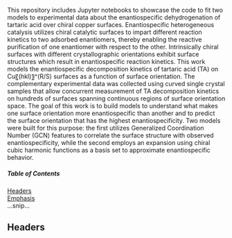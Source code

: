 This repository includes Jupyter notebooks to showcase the code to fit two models to experimental data about the enantiospecific dehydrogenation of tartaric acid over chiral copper surfaces. 
Enantiospecific heterogeneous catalysis utilizes chiral catalytic surfaces to impart different reaction kinetics to two adsorbed enantiomers, thereby enabling the reactive purification of one 
enantiomer with respect to the other. Intrinsically chiral surfaces with different crystallographic orientations exhibit surface structures which result in enantiospecific reaction kinetics. 
This work models the enantiospecific decomposition kinetics of tartaric acid (TA) on Cu〖(hkl)〗^(R/S) surfaces as a function of surface orientation. The complementary experimental data was 
collected using curved single crystal samples that allow concurrent measurement of TA decomposition kinetics on hundreds of surfaces spanning continuous regions of surface orientation space. 
The goal of this work is to build models to understand what makes one surface orientation more enantiospecific than another and to predict the surface orientation that has the highest 
enantiospecificity. Two models were built for this purpose: the first utilizes Generalized Coordination Number (GCN) features to correlate the surface structure with observed 
enantiospecificity, while the second employs an expansion using chiral cubic harmonic functions as a basis set to approximate enantiospecific behavior.

##### Table of Contents  
[Headers](#headers)  
[Emphasis](#emphasis)  
...snip...    
<a name="headers"/>
## Headers
